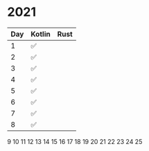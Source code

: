 # 2021

Day | Kotlin | Rust
--- | --- | ---
1 | :white_check_mark:
2 | :white_check_mark:
3 | :white_check_mark:
4 | :white_check_mark:
5 | :white_check_mark:
6 | :white_check_mark:
7 | :white_check_mark:
8 | :white_check_mark:
9
10
11
12
13
14
15
16
17
18
19
20
21
22
23
24
25
